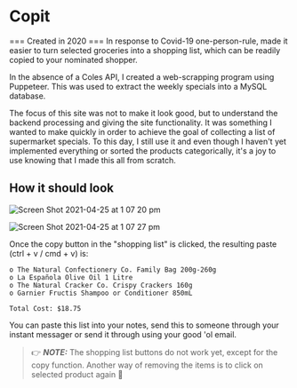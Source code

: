 # Copit
=== Created in 2020 ===
In response to Covid-19 one-person-rule, made it easier to turn selected groceries into a shopping list, which can be readily copied to your nominated shopper. 

In the absence of a Coles API, I created a web-scrapping program using Puppeteer. This was used to extract the weekly specials into a MySQL database.

The focus of this site was not to make it look good, but to understand the backend processing and giving the site functionality. It was something I wanted to make quickly in order to achieve the goal of collecting a list of supermarket specials. To this day, I still use it and even though I haven't yet implemented everything or sorted the products categorically, it's a joy to use knowing that I made this all from scratch.

## How it should look
![Screen Shot 2021-04-25 at 1 07 20 pm](https://user-images.githubusercontent.com/57920696/115982154-370e3c00-a5dc-11eb-8d64-2e4d5c069ee9.png)

![Screen Shot 2021-04-25 at 1 07 27 pm](https://user-images.githubusercontent.com/57920696/115982163-44c3c180-a5dc-11eb-93c2-de35cc5ae8b2.png)

Once the copy button in the "shopping list" is clicked, the resulting paste (ctrl + v / cmd + v) is:
```
o The Natural Confectionery Co. Family Bag 200g-260g
o La Española Olive Oil 1 Litre
o The Natural Cracker Co. Crispy Crackers 160g
o Garnier Fructis Shampoo or Conditioner 850mL

Total Cost: $18.75
```
You can paste this list into your notes, send this to someone through your instant messager or send it through using your good 'ol email.
>👉 **_NOTE:_** The shopping list buttons do not work yet, except for the copy function. Another way of removing the items is to click on selected product again 🙂
